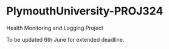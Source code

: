 # PlymouthUniversity-PROJ324
Health Monitoring and Logging Project

To be updated 6th June for extended deadline.
